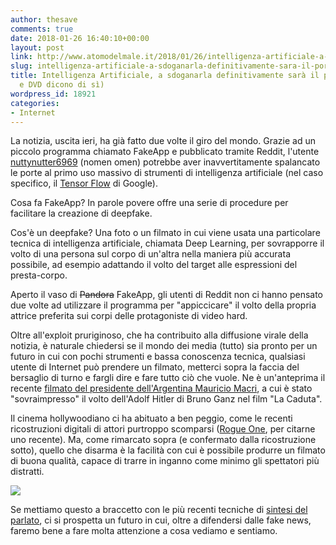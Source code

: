 ```yaml
---
author: thesave
comments: true
date: 2018-01-26 16:40:10+00:00
layout: post
link: http://www.atomodelmale.it/2018/01/26/intelligenza-artificiale-a-sdoganarla-definitivamente-sara-il-porno-vhs-e-dvd-dicono-di-si/
slug: intelligenza-artificiale-a-sdoganarla-definitivamente-sara-il-porno-vhs-e-dvd-dicono-di-si
title: Intelligenza Artificiale, a sdoganarla definitivamente sarà il porno? (VHS
  e DVD dicono di sì)
wordpress_id: 18921
categories:
- Internet
---
```


La notizia, uscita ieri, ha già fatto due volte il giro del mondo. Grazie ad un piccolo programma chiamato FakeApp e pubblicato tramite Reddit, l'utente [nuttynutter6969](https://www.reddit.com/user/nuttynutter6969) (nomen omen) potrebbe aver inavvertitamente spalancato le porte al primo uso massivo di strumenti di intelligenza artificiale (nel caso specifico, il [Tensor Flow](https://www.tensorflow.org/) di Google).

Cosa fa FakeApp? In parole povere offre una serie di procedure per facilitare la creazione di deepfake.

Cos'è un deepfake? Una foto o un filmato in cui viene usata una particolare tecnica di intelligenza artificiale, chiamata Deep Learning, per sovrapporre il volto di una persona sul corpo di un'altra nella maniera più accurata possibile, ad esempio adattando il volto del target alle espressioni del presta-corpo.

Aperto il vaso di <del>Pandora</del> FakeApp, gli utenti di Reddit non ci hanno pensato due volte ad utilizzare il programma per "appiccicare" il volto della propria attrice preferita sui corpi delle protagoniste di video hard.



Oltre all'exploit pruriginoso, che ha contribuito alla diffusione virale della notizia, è naturale chiedersi se il mondo dei media (tutto) sia pronto per un futuro in cui con pochi strumenti e bassa conoscenza tecnica, qualsiasi utente di Internet può prendere un filmato, metterci sopra la faccia del bersaglio di turno e fargli dire e fare tutto ciò che vuole. Ne è un'anteprima il recente [filmato del presidente dell'Argentina Mauricio Macri](https://www.youtube.com/watch?v=M8t6hGRtDac), a cui è stato "sovraimpresso" il volto dell'Adolf Hitler di Bruno Ganz nel film "La Caduta".

Il cinema hollywoodiano ci ha abituato a ben peggio, come le recenti ricostruzioni digitali di attori purtroppo scomparsi ([Rogue One](http://www.atomodelmale.it/2016/12/17/rogue-one-a-star-wars-story/), per citarne uno recente). Ma, come rimarcato sopra (e confermato dalla ricostruzione sotto), quello che disarma è la facilità con cui è possibile produrre un filmato di buona qualità, capace di trarre in inganno come minimo gli spettatori più distratti.

![](http://www.atomodelmale.it/wp-content/uploads/2018/01/fakeapp2.gif)

Se mettiamo questo a braccetto con le più recenti tecniche di [sintesi del parlato](https://www.youtube.com/watch?v=9Yq67CjDqvw), ci si prospetta un futuro in cui, oltre a difendersi dalle fake news, faremo bene a fare molta attenzione a cosa vediamo e sentiamo.
